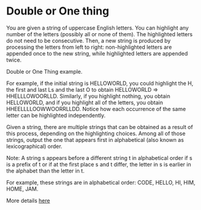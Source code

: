 # Double or One thing

You are given a string of uppercase English letters. You can highlight any number of the letters (possibly all or none of them). The highlighted letters do not need to be consecutive. Then, a new string is produced by processing the letters from left to right: non-highlighted letters are appended once to the new string, while highlighted letters are appended twice.

Double or One Thing example.

For example, if the initial string is HELLOWORLD, you could highlight the H, the first and last Ls and the last O to obtain
HELLOWORLD ⇒ HHELLLOWOORLLD. 
Similarly, if you highlight nothing, you obtain HELLOWORLD, and if you highlight all of the letters, you obtain HHEELLLLOOWWOORRLLDD. Notice how each occurrence of the same letter can be highlighted independently.

Given a string, there are multiple strings that can be obtained as a result of this process, depending on the highlighting choices. Among all of those strings, output the one that appears first in alphabetical (also known as lexicographical) order.

Note: A string s appears before a different string t in alphabetical order if s is a prefix of t or if at the first place s and t differ, 
the letter in s is earlier in the alphabet than the letter in t. 

For example, these strings are in alphabetical order: CODE, HELLO, HI, HIM, HOME, JAM.

More details [here](https://codingcompetitions.withgoogle.com/codejam/round/0000000000877ba5/0000000000aa8e9c)